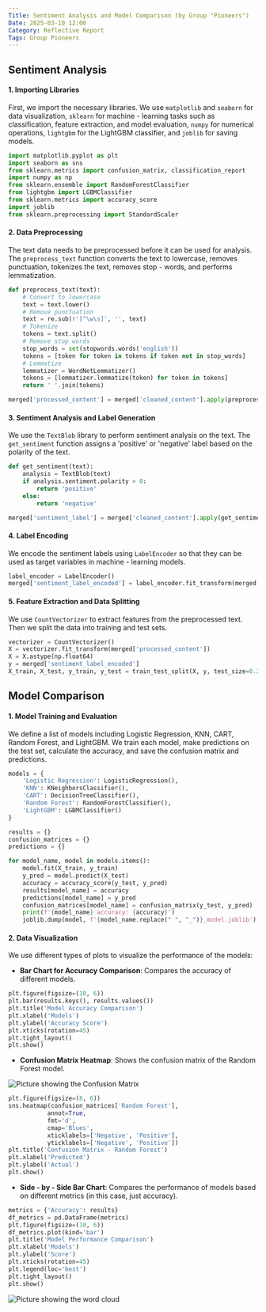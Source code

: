 ```yaml
---
Title: Sentiment Analysis and Model Comparison (by Group "Pioneers")
Date: 2025-03-10 12:00
Category: Reflective Report
Tags: Group Pioneers
---
```


## Sentiment Analysis
#### 1. Importing Libraries
First, we import the necessary libraries. We use `matplotlib` and `seaborn` for data visualization, `sklearn` for machine - learning tasks such as classification, feature extraction, and model evaluation, `numpy` for numerical operations, `lightgbm` for the LightGBM classifier, and `joblib` for saving models.

```python
import matplotlib.pyplot as plt
import seaborn as sns
from sklearn.metrics import confusion_matrix, classification_report
import numpy as np
from sklearn.ensemble import RandomForestClassifier
from lightgbm import LGBMClassifier
from sklearn.metrics import accuracy_score
import joblib
from sklearn.preprocessing import StandardScaler
```
#### 2. Data Preprocessing
The text data needs to be preprocessed before it can be used for analysis. The `preprocess_text` function converts the text to lowercase, removes punctuation, tokenizes the text, removes stop - words, and performs lemmatization.

```python
def preprocess_text(text):
    # Convert to lowercase
    text = text.lower()
    # Remove punctuation
    text = re.sub(r'[^\w\s]', '', text)
    # Tokenize
    tokens = text.split()
    # Remove stop words
    stop_words = set(stopwords.words('english'))
    tokens = [token for token in tokens if token not in stop_words]
    # Lemmatize
    lemmatizer = WordNetLemmatizer()
    tokens = [lemmatizer.lemmatize(token) for token in tokens]
    return ' '.join(tokens)

merged['processed_content'] = merged['cleaned_content'].apply(preprocess_text)
```
#### 3. Sentiment Analysis and Label Generation
We use the `TextBlob` library to perform sentiment analysis on the text. The `get_sentiment` function assigns a 'positive' or 'negative' label based on the polarity of the text.

```python
def get_sentiment(text):
    analysis = TextBlob(text)
    if analysis.sentiment.polarity > 0:
        return 'positive'
    else:
        return 'negative'

merged['sentiment_label'] = merged['cleaned_content'].apply(get_sentiment)
```

#### 4. Label Encoding
We encode the sentiment labels using `LabelEncoder` so that they can be used as target variables in machine - learning models.

```python
label_encoder = LabelEncoder()
merged['sentiment_label_encoded'] = label_encoder.fit_transform(merged['sentiment_label'])
```
#### 5. Feature Extraction and Data Splitting
We use `CountVectorizer` to extract features from the preprocessed text. Then we split the data into training and test sets.

```python
vectorizer = CountVectorizer()
X = vectorizer.fit_transform(merged['processed_content'])
X = X.astype(np.float64)
y = merged['sentiment_label_encoded']
X_train, X_test, y_train, y_test = train_test_split(X, y, test_size=0.2, random_state=42)
```
## Model Comparison
#### 1. Model Training and Evaluation
We define a list of models including Logistic Regression, KNN, CART, Random Forest, and LightGBM. We train each model, make predictions on the test set, calculate the accuracy, and save the confusion matrix and predictions.


```python
models = {
    'Logistic Regression': LogisticRegression(),
    'KNN': KNeighborsClassifier(),
    'CART': DecisionTreeClassifier(),
    'Random Forest': RandomForestClassifier(),
    'LightGBM': LGBMClassifier()
}

results = {}
confusion_matrices = {}
predictions = {}

for model_name, model in models.items():
    model.fit(X_train, y_train)
    y_pred = model.predict(X_test)
    accuracy = accuracy_score(y_test, y_pred)
    results[model_name] = accuracy
    predictions[model_name] = y_pred
    confusion_matrices[model_name] = confusion_matrix(y_test, y_pred)
    print(f'{model_name} accuracy: {accuracy}')
    joblib.dump(model, f'{model_name.replace(" ", "_")}_model.joblib')
```

#### 2. Data Visualization
We use different types of plots to visualize the performance of the models:
- **Bar Chart for Accuracy Comparison**: Compares the accuracy of different models.
```python
plt.figure(figsize=(10, 6))
plt.bar(results.keys(), results.values())
plt.title('Model Accuracy Comparison')
plt.xlabel('Models')
plt.ylabel('Accuracy Score')
plt.xticks(rotation=45)
plt.tight_layout()
plt.show()
```
- **Confusion Matrix Heatmap**: Shows the confusion matrix of the Random Forest model.

![Picture showing the Confusion Matrix]({static}/images/Pioneers_02_Confusion-Matrix.png)

```python
plt.figure(figsize=(8, 6))
sns.heatmap(confusion_matrices['Random Forest'], 
           annot=True, 
           fmt='d',
           cmap='Blues',
           xticklabels=['Negative', 'Positive'],
           yticklabels=['Negative', 'Positive'])
plt.title('Confusion Matrix - Random Forest')
plt.xlabel('Predicted')
plt.ylabel('Actual')
plt.show()


```
- **Side - by - Side Bar Chart**: Compares the performance of models based on different metrics (in this case, just accuracy).
```python
metrics = {'Accuracy': results}
df_metrics = pd.DataFrame(metrics)
plt.figure(figsize=(10, 6))
df_metrics.plot(kind='bar')
plt.title('Model Performance Comparison')
plt.xlabel('Models')
plt.ylabel('Score')
plt.xticks(rotation=45)
plt.legend(loc='best')
plt.tight_layout()
plt.show()
```

![Picture showing the word cloud]({static}/images/Pioneers_02_Model-Accuracy.jpg)